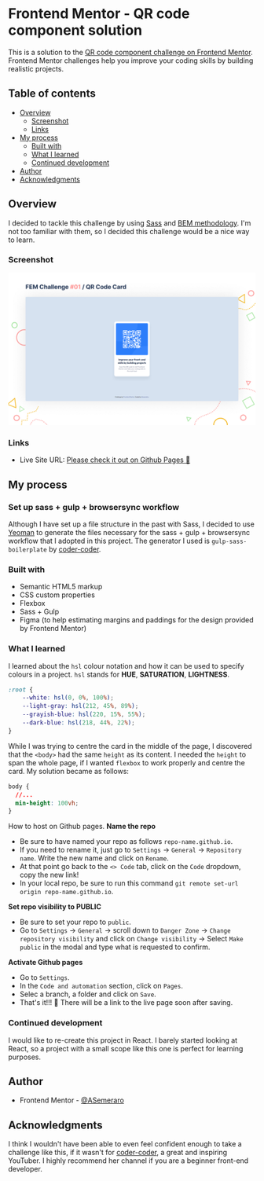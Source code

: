 # Frontend Mentor - QR code component solution

This is a solution to the [QR code component challenge on Frontend Mentor](https://www.frontendmentor.io/challenges/qr-code-component-iux_sIO_H). Frontend Mentor challenges help you improve your coding skills by building realistic projects. 

## Table of contents

- [Overview](#overview)
  - [Screenshot](#screenshot)
  - [Links](#links)
- [My process](#my-process)
  - [Built with](#built-with)
  - [What I learned](#what-i-learned)
  - [Continued development](#continued-development)
- [Author](#author)
- [Acknowledgments](#acknowledgments)

## Overview
I decided to tackle this challenge by using [Sass](https://sass-lang.com/) and [BEM methodology](https://en.bem.info/methodology/). I'm not too familiar with them, so I decided this challenge would be a nice way to learn.

### Screenshot

![](./images/my-solution-cover.jpg)

### Links

- Live Site URL: [Please check it out on Github Pages 🎉](https://asemeraro.github.io/fem-qr-code-card.github.io/)

## My process

### Set up sass + gulp + browsersync workflow
Although I have set up a file structure in the past with Sass, I decided to use [Yeoman](https://yeoman.io/) to generate the files necessary for the sass + gulp + browsersync workflow that I adopted in this project. The generator I used is `gulp-sass-boilerplate` by [coder-coder](https://github.com/thecodercoder/generator-gulp-sass-boilerplate).

### Built with

- Semantic HTML5 markup
- CSS custom properties
- Flexbox
- Sass + Gulp
- Figma (to help estimating margins and paddings for the design provided by Frontend Mentor)

### What I learned

I learned about the `hsl` colour notation and how it can be used to specify colours in a project.
`hsl` stands for __HUE__, __SATURATION__, __LIGHTNESS__.

```css
:root {
	--white: hsl(0, 0%, 100%);
	--light-gray: hsl(212, 45%, 89%);
	--grayish-blue: hsl(220, 15%, 55%);
	--dark-blue: hsl(218, 44%, 22%);
}
```

While I was trying to centre the card in the middle of the page, I discovered that the `<body>` had the same `height` as its content. I needed the `height` to span the whole page, if I wanted `flexbox` to work properly and centre the card. My solution became as follows:

```css
body {
  //...
  min-height: 100vh;
}
```

How to host on Github pages.
__Name the repo__
- Be sure to have named your repo as follows `repo-name.github.io`.
- If you need to rename it, just go to `Settings` -> `General` -> `Repository name`. Write the new name and click on `Rename`.
- At that point go back to the `<> Code` tab, click on the `Code` dropdown, copy the new link!
- In your local repo, be sure to run this command `git remote set-url origin repo-name.github.io`.

__Set repo visibility to PUBLIC__
- Be sure to set your repo to `public`.
- Go to `Settings` -> `General` -> scroll down to `Danger Zone` -> `Change repository visibility` and click on `Change visibility` -> Select `Make public` in the modal and type what is requested to confirm.

__Activate Github pages__
- Go to `Settings`.
- In the `Code and automation` section, click on `Pages`.
- Selec a branch, a folder and click on `Save`.
- That's it!!! 🎉 There will be a link to the live page soon after saving.


### Continued development

I would like to re-create this project in React. I barely started looking at React, so a project with a small scope like this one is perfect for learning purposes.

## Author

- Frontend Mentor - [@ASemeraro](https://www.frontendmentor.io/profile/ASemeraro)

## Acknowledgments

I think I wouldn't have been able to even feel confident enough to take a challenge like this, if it wasn't for [coder-coder](https://www.youtube.com/thecodercoder), a great and inspiring YouTuber. I highly recommend her channel if you are a beginner front-end developer.
